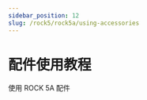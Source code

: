 ```yaml
---
sidebar_position: 12
slug: /rock5/rock5a/using-accessories
---
```


# 配件使用教程

使用 ROCK 5A 配件

<DocCardList />
